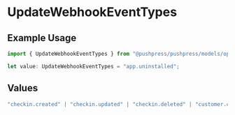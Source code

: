 # UpdateWebhookEventTypes

## Example Usage

```typescript
import { UpdateWebhookEventTypes } from "@pushpress/pushpress/models/operations";

let value: UpdateWebhookEventTypes = "app.uninstalled";
```

## Values

```typescript
"checkin.created" | "checkin.updated" | "checkin.deleted" | "customer.created" | "customer.updated" | "customer.deleted" | "app.installed" | "app.uninstalled"
```